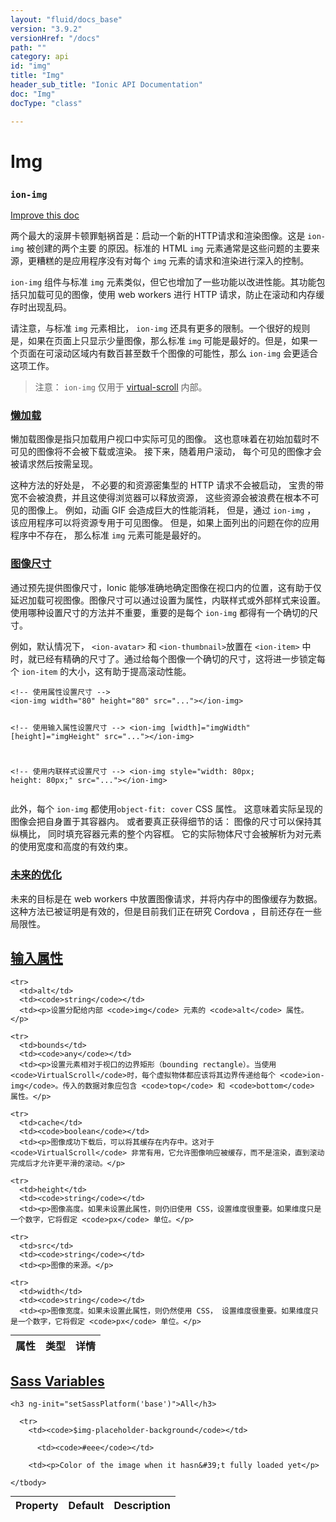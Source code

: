 ```yaml
---
layout: "fluid/docs_base"
version: "3.9.2"
versionHref: "/docs"
path: ""
category: api
id: "img"
title: "Img"
header_sub_title: "Ionic API Documentation"
doc: "Img"
docType: "class"

---
```










<h1 class="api-title">
<a class="anchor" name="img" href="#img"></a>

Img
<h3><code>ion-img</code></h3>






</h1>

<a class="improve-v2-docs" href="http://github.com/ionic-team/ionic/edit/master/src/components/img/img.ts#L6">
Improve this doc
</a>






<p>两个最大的滚屏卡顿罪魁祸首是：启动一个新的HTTP请求和渲染图像。这是 <code>ion-img</code> 被创建的两个主要 的原因。标准的 HTML <code>img</code> 元素通常是这些问题的主要来源，更糟糕的是应用程序没有对每个 <code>img</code> 元素的请求和渲染进行深入的控制。</p>





<p> <code>ion-img</code> 组件与标准 <code>img</code> 元素类似，但它也增加了一些功能以改进性能。其功能包括只加载可见的图像，使用 web workers 进行 HTTP 请求，防止在滚动和内存缓存时出现乱码。</p>








<p>请注意，与标准 <code>img</code> 元素相比， <code>ion-img</code> 还具有更多的限制。一个很好的规则是，如果在页面上只显示少量图像，那么标准 <code>img</code> 可能是最好的。但是，如果一个页面在可滚动区域内有数百甚至数千个图像的可能性，那么 <code>ion-img</code> 会更适合这项工作。</p>
<blockquote>
<p>注意： <code>ion-img</code> 仅用于 <a href="/docs/api/components/virtual-scroll/VirtualScroll/">virtual-scroll</a> 内部。</p>
</blockquote>
<h3><a class="anchor" name="lazy-loading" href="#lazy-loading">懒加载</a></h3>


<p>懒加载图像是指只加载用户视口中实际可见的图像。
这也意味着在初始加载时不可见的图像将不会被下载或渲染。
接下来，随着用户滚动，
每个可见的图像才会被请求然后按需呈现。</p>
<p>这种方法的好处是，
不必要的和资源密集型的 HTTP 请求不会被启动，
宝贵的带宽不会被浪费，并且这使得浏览器可以释放资源，
这些资源会被浪费在根本不可见的图像上。
例如，动画 GIF 会造成巨大的性能消耗，
但是，通过 <code>ion-img</code> ，
该应用程序可以将资源专用于可见图像。
但是，如果上面列出的问题在你的应用程序中不存在，
那么标准 <code>img</code> 元素可能是最好的。</p>
<h3><a class="anchor" name="image-dimensions" href="#image-dimensions">图像尺寸</a></h3>


<p>通过预先提供图像尺寸，Ionic 能够准确地确定图像在视口内的位置，这有助于仅延迟加载可视图像。图像尺寸可以通过设置为属性，内联样式或外部样式来设置。使用哪种设置尺寸的方法并不重要，重要的是每个 <code>ion-img</code> 都得有一个确切的尺寸。</p>








<p>例如，默认情况下， <code>&lt;ion-avatar&gt;</code> 和 <code>&lt;ion-thumbnail&gt;</code>放置在 <code>&lt;ion-item&gt;</code> 中时，就已经有精确的尺寸了。通过给每个图像一个确切的尺寸，这将进一步锁定每个 <code>ion-item</code> 的大小，这有助于提高滚动性能。</p>
<pre><code class="lang-html">&lt;!-- 使用属性设置尺寸 --&gt;
&lt;ion-img width=&quot;80&quot; height=&quot;80&quot; src=&quot;...&quot;&gt;&lt;/ion-img&gt;

&lt;!-- 使用输入属性设置尺寸 --&gt;
&lt;ion-img [width]=&quot;imgWidth&quot; [height]=&quot;imgHeight&quot; src=&quot;...&quot;&gt;&lt;/ion-img&gt;

&lt;!-- 使用内联样式设置尺寸 --&gt;
&lt;ion-img style=&quot;width: 80px; height: 80px;&quot; src=&quot;...&quot;&gt;&lt;/ion-img&gt;
</code></pre>
<p>此外，每个 <code>ion-img</code> 都使用<code>object-fit: cover</code> CSS 属性。
这意味着实际呈现的图像会把自身置于其容器内。
或者要真正获得细节的话：
图像的尺寸可以保持其纵横比，
同时填充容器元素的整个内容框。
它的实际物体尺寸会被解析为对元素的使用宽度和高度的有效约束。</p>
<h3><a class="anchor" name="future-optimizations" href="#future-optimizations">未来的优化</a></h3>


<p>未来的目标是在 web workers 中放置图像请求，并将内存中的图像缓存为数据。这种方法已被证明是有效的，但是目前我们正在研究 Cordova ，目前还存在一些局限性。</p>







<!-- @usage tag -->


<!-- @property tags -->



<!-- instance methods on the class -->
<!-- input methods on the class -->
<h2><a class="anchor" name="input-properties" href="#input-properties">输入属性</a></h2>
<table class="table param-table" style="margin:0;">
  <thead>
    <tr>
      <th>属性</th>
      <th>类型</th>
      <th>详情</th>
    </tr>
  </thead>
  <tbody>
    
    <tr>
      <td>alt</td>
      <td><code>string</code></td>
      <td><p>设置分配给内部 <code>img</code> 元素的 <code>alt</code> 属性。</p>

</td>
    </tr>
    
    <tr>
      <td>bounds</td>
      <td><code>any</code></td>
      <td><p>设置元素相对于视口的边界矩形（bounding rectangle）。当使用 <code>VirtualScroll</code>时，每个虚拟物体都应该将其边界传递给每个 <code>ion-img</code>。传入的数据对象应包含 <code>top</code> 和 <code>bottom</code> 属性。</p>


</td>
    </tr>
    
    <tr>
      <td>cache</td>
      <td><code>boolean</code></td>
      <td><p>图像成功下载后，可以将其缓存在内存中。这对于 <code>VirtualScroll</code> 非常有用，它允许图像响应被缓存，而不是渲染，直到滚动完成后才允许更平滑的滚动。</p>



</td>
    </tr>
    
    <tr>
      <td>height</td>
      <td><code>string</code></td>
      <td><p>图像高度。如果未设置此属性，则仍旧使用 CSS，设置维度很重要。如果维度只是一个数字，它将假定 <code>px</code> 单位。</p>


</td>
    </tr>
    
    <tr>
      <td>src</td>
      <td><code>string</code></td>
      <td><p>图像的来源。</p>
</td>
    </tr>
    
    <tr>
      <td>width</td>
      <td><code>string</code></td>
      <td><p>图像宽度。如果未设置此属性，则仍然使用 CSS， 设置维度很重要。如果维度只是一个数字，它将假定 <code>px</code> 单位。</p>


</td>
    </tr>
    
  </tbody>
</table>


  <h2 id="sass-variable-header"><a class="anchor" name="sass-variables" href="#sass-variables">Sass Variables</a></h2>
  <div id="sass-variables" ng-controller="SassToggleCtrl">
  <div class="sass-platform-toggle">
    
    <h3 ng-init="setSassPlatform('base')">All</h3>
    
  </div>


  
  <table ng-show="active === 'base'" id="sass-base" class="table param-table" style="margin:0;">
    <thead>
      <tr>
        <th>Property</th>
        <th>Default</th>
        <th>Description</th>
      </tr>
    </thead>
    <tbody>
      
      <tr>
        <td><code>$img-placeholder-background</code></td>
        
          <td><code>#eee</code></td>
        
        <td><p>Color of the image when it hasn&#39;t fully loaded yet</p>
</td>
      </tr>
      
    </tbody>
  </table>
  
</div>



<!-- related link --><!-- end content block -->


<!-- end body block -->

